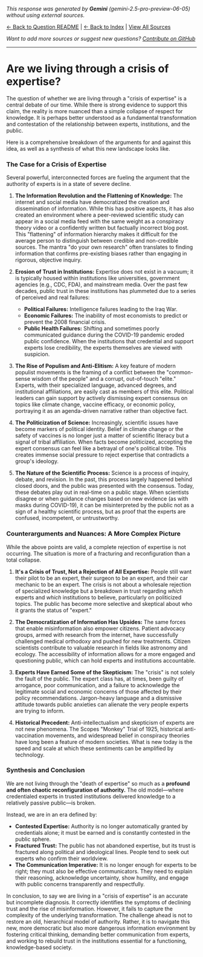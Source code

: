 <!-- 
Generated by: gemini
Model: gemini-2.5-pro-preview-06-05
Prompt type: default
Tools enabled: False
Generated at: 2025-06-30T20:03:17.358812
-->

*This response was generated by **Gemini** (gemini-2.5-pro-preview-06-05) without using external sources.*

[← Back to Question README](README.md) | [← Back to Index](../README.md) | [View All Sources](../allsources.md)

*Want to add more sources or suggest new questions? [Contribute on GitHub](https://github.com/justinwest/SuggestedSources)*

---

# Are we living through a crisis of expertise?

The question of whether we are living through a "crisis of expertise" is a central debate of our time. While there is strong evidence to support this claim, the reality is more nuanced than a simple collapse of respect for knowledge. It is perhaps better understood as a fundamental transformation and contestation of the relationship between experts, institutions, and the public.

Here is a comprehensive breakdown of the arguments for and against this idea, as well as a synthesis of what this new landscape looks like.

### The Case for a Crisis of Expertise

Several powerful, interconnected forces are fueling the argument that the authority of experts is in a state of severe decline.

1.  **The Information Revolution and the Flattening of Knowledge:** The internet and social media have democratized the creation and dissemination of information. While this has positive aspects, it has also created an environment where a peer-reviewed scientific study can appear in a social media feed with the same weight as a conspiracy theory video or a confidently written but factually incorrect blog post. This "flattening" of information hierarchy makes it difficult for the average person to distinguish between credible and non-credible sources. The mantra "do your own research" often translates to finding information that confirms pre-existing biases rather than engaging in rigorous, objective inquiry.

2.  **Erosion of Trust in Institutions:** Expertise does not exist in a vacuum; it is typically housed within institutions like universities, government agencies (e.g., CDC, FDA), and mainstream media. Over the past few decades, public trust in these institutions has plummeted due to a series of perceived and real failures:
    *   **Political Failures:** Intelligence failures leading to the Iraq War.
    *   **Economic Failures:** The inability of most economists to predict or prevent the 2008 financial crisis.
    *   **Public Health Failures:** Shifting and sometimes poorly communicated guidance during the COVID-19 pandemic eroded public confidence.
    When the institutions that credential and support experts lose credibility, the experts themselves are viewed with suspicion.

3.  **The Rise of Populism and Anti-Elitism:** A key feature of modern populist movements is the framing of a conflict between the "common-sense wisdom of the people" and a corrupt, out-of-touch "elite." Experts, with their specialized language, advanced degrees, and institutional affiliations, are easily cast as members of this elite. Political leaders can gain support by actively dismissing expert consensus on topics like climate change, vaccine efficacy, or economic policy, portraying it as an agenda-driven narrative rather than objective fact.

4.  **The Politicization of Science:** Increasingly, scientific issues have become markers of political identity. Belief in climate change or the safety of vaccines is no longer just a matter of scientific literacy but a signal of tribal affiliation. When facts become politicized, accepting the expert consensus can feel like a betrayal of one's political tribe. This creates immense social pressure to reject expertise that contradicts a group's ideology.

5.  **The Nature of the Scientific Process:** Science is a process of inquiry, debate, and revision. In the past, this process largely happened behind closed doors, and the public was presented with the consensus. Today, these debates play out in real-time on a public stage. When scientists disagree or when guidance changes based on new evidence (as with masks during COVID-19), it can be misinterpreted by the public not as a sign of a healthy scientific process, but as proof that the experts are confused, incompetent, or untrustworthy.

### Counterarguments and Nuances: A More Complex Picture

While the above points are valid, a complete rejection of expertise is not occurring. The situation is more of a fracturing and reconfiguration than a total collapse.

1.  **It's a Crisis of Trust, Not a Rejection of All Expertise:** People still want their pilot to be an expert, their surgeon to be an expert, and their car mechanic to be an expert. The crisis is not about a wholesale rejection of specialized knowledge but a breakdown in trust regarding *which* experts and *which* institutions to believe, particularly on politicized topics. The public has become more selective and skeptical about who it grants the status of "expert."

2.  **The Democratization of Information Has Upsides:** The same forces that enable misinformation also empower citizens. Patient advocacy groups, armed with research from the internet, have successfully challenged medical orthodoxy and pushed for new treatments. Citizen scientists contribute to valuable research in fields like astronomy and ecology. The accessibility of information allows for a more engaged and questioning public, which can hold experts and institutions accountable.

3.  **Experts Have Earned Some of the Skepticism:** The "crisis" is not solely the fault of the public. The expert class has, at times, been guilty of arrogance, poor communication, and a failure to acknowledge the legitimate social and economic concerns of those affected by their policy recommendations. Jargon-heavy language and a dismissive attitude towards public anxieties can alienate the very people experts are trying to inform.

4.  **Historical Precedent:** Anti-intellectualism and skepticism of experts are not new phenomena. The Scopes "Monkey" Trial of 1925, historical anti-vaccination movements, and widespread belief in conspiracy theories have long been a feature of modern societies. What is new today is the speed and scale at which these sentiments can be amplified by technology.

### Synthesis and Conclusion

We are not living through the "death of expertise" so much as a **profound and often chaotic reconfiguration of authority.** The old model—where credentialed experts in trusted institutions delivered knowledge to a relatively passive public—is broken.

Instead, we are in an era defined by:

*   **Contested Expertise:** Authority is no longer automatically granted by credentials alone; it must be earned and is constantly contested in the public sphere.
*   **Fractured Trust:** The public has not abandoned expertise, but its trust is fractured along political and ideological lines. People tend to seek out experts who confirm their worldview.
*   **The Communication Imperative:** It is no longer enough for experts to be right; they must also be effective communicators. They need to explain their reasoning, acknowledge uncertainty, show humility, and engage with public concerns transparently and respectfully.

In conclusion, to say we are living in a "crisis of expertise" is an accurate but incomplete diagnosis. It correctly identifies the symptoms of declining trust and the rise of misinformation. However, it fails to capture the complexity of the underlying transformation. The challenge ahead is not to restore an old, hierarchical model of authority. Rather, it is to navigate this new, more democratic but also more dangerous information environment by fostering critical thinking, demanding better communication from experts, and working to rebuild trust in the institutions essential for a functioning, knowledge-based society.